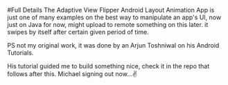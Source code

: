 #Full Details
The Adaptive View Flipper Android Layout Animation App is just one of many examples on the 
best way to manipulate an app's UI, now just on Java for now, might upload to remote something on this later.
it swipes by itself after certain given period of time.

PS not my original work, it was done by an Arjun Toshniwal on his Android Tutorials.

His tutorial guided me to build something nice, check it in the repo that follows after this.
Michael signing out now...✌️